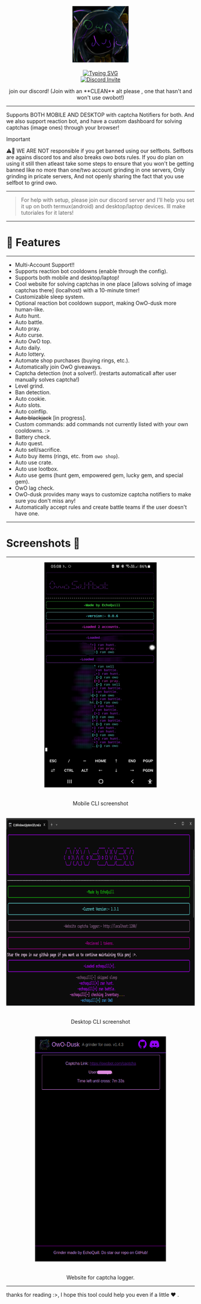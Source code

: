 <div align="center">
  <center><img src="imgs/logo.png" width="150"></center>
  <br>
  <a href="https://git.io/typing-svg"><img src="https://readme-typing-svg.herokuapp.com?font=Pacifico&size=40&pause=1000&color=802DF7&center=true&vCenter=true&random=false&width=425&lines=Owo+Dusk" alt="Typing SVG" />
  <br/>
  <a href="https://discord.gg/hDDrKhWPqr"><img src="https://invidget.switchblade.xyz/hDDrKhWPqr" alt="Discord Invite"/> </a>
  <br/>
  <p>join our discord! (Join with an **CLEAN** alt please , one that hasn't and won't use owobot!)</p>
</div>

---

Supports BOTH MOBILE AND DESKTOP with captcha Notifiers for both. And we also support reaction bot, and have a custom dashboard for solving captchas (image ones) through your browser!

> [!IMPORTANT]
> ⚠️🚨 WE ARE NOT responsible if you get banned using our selfbots. Selfbots are agains discord tos and also breaks owo bots rules. If you do plan on using it still then atleast take some steps to ensure that you won't be getting banned like no more than one/two account grinding in one servers, Only grinding in pricate servers, And not openly sharing the fact that you use selfbot to grind owo.
---

> For help with setup, please join our discord server and I'll help you set it up on both termux(android) and desktop/laptop devices. Ill make tutoriales for it laters!

---
# 🌟 Features
---
* Multi-Account Support!!
* Supports reaction bot cooldowns (enable through the config).
* Supports both mobile and desktop/laptop!
* Cool website for solving captchas in one place [allows solving of image captchas there] (localhost) with a 10-minute timer!
* Customizable sleep system.
* Optional reaction bot cooldown support, making OwO-dusk more human-like.
* Auto hunt.
* Auto battle.
* Auto pray.
* Auto curse.
* Auto OwO top.
* Auto daily.
* Auto lottery.
* Automate shop purchases (buying rings, etc.).
* Automatically join OwO giveaways.
* Captcha detection (not a solver!). (restarts automaticall after user manually solves captcha!)
* Level grind.
* Ban detection.
* Auto cookie.
* Auto slots.
* Auto coinflip.
* ~~Auto blackjack~~ [in progress].
* Custom commands: add commands not currently listed with your own cooldowns. :>
* Battery check.
* Auto quest.
* Auto sell/sacrifice.
* Auto buy items (rings, etc. from `owo shop`).
* Auto use crate.
* Auto use lootbox.
* Auto use gems (hunt gem, empowered gem, lucky gem, and special gem).
* OwO lag check.
* OwO-dusk provides many ways to customize captcha notifiers to make sure you don't miss any!
* Automatically accept rules and create battle teams if the user doesn't have one.


---
# Screenshots 📸 
---

<div align="center">
  <center><img src="imgs/mobile_cli.jpg" width="300" height="600"></center>
  <br>
  <p>Mobile CLI screenshot</p>
  <br>
  <center><img src="imgs/desktop_cli.png" width="800" height="500"></center>
  <br>
  <p>Desktop CLI screenshot</p>
  <br>
  <center><img src="imgs/website.png" width="350" height="600"></center>
  <br>
  <p>Website for captcha logger.</p>
</div>

---
thanks for reading :>, I hope this tool could help you even if a little ❤ .
